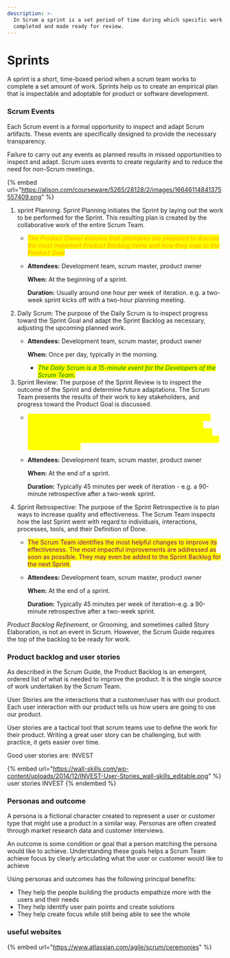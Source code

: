 ```yaml
---
description: >-
  In Scrum a sprint is a set period of time during which specific work has to be
  completed and made ready for review.
---
```


# Sprints

A sprint is a short, time-boxed period when a scrum team works to complete a set amount of work. Sprints help us to create an empirical plan that is inspectable and adoptable for product or software development.

### Scrum Events

Each Scrum event is a formal opportunity to inspect and adapt Scrum artifacts. These events are specifically designed to provide the necessary transparency.&#x20;

Failure to carry out any events as planned results in missed opportunities to inspect and adapt. Scrum uses events to create regularity and to reduce the need for non-Scrum meetings.

{% embed url="https://alison.com/courseware/5265/28128/2/images/16646114841375557409.png" %}

1. sprint Planning: Sprint Planning initiates the Sprint by laying out the work to be performed for the Sprint. This resulting plan is created by the collaborative work of the entire Scrum Team.     &#x20;
   * _<mark style="color:orange;">The Product Owner ensures that attendees are prepared to discuss the most important Product Backlog items and how they map to the Product Goal</mark>_
   *   **Attendees:** Development team, scrum master, product owner

       **When:** At the beginning of a sprint.

       **Duration:** Usually around one hour per week of iteration. e.g. a two-week sprint kicks off with a two-hour planning meeting.
2. Daily Scrum: The purpose of the Daily Scrum is to inspect progress toward the Sprint Goal and adapt the Sprint Backlog as necessary, adjusting the upcoming planned work.
   *   **Attendees:** Development team, scrum master, product owner

       **When:** Once per day, typically in the morning.

       * _<mark style="color:green;">The Daily Scrum is a 15-minute event for the Developers of the Scrum Team.</mark>_
3. Sprint Review: The purpose of the Sprint Review is to inspect the outcome of the Sprint and determine future adaptations. The Scrum Team presents the results of their work to key stakeholders, and progress toward the Product Goal is discussed.
   * <mark style="color:yellow;">During the event, the Scrum Team and stakeholders review what was accomplished in the Sprint and what has changed in their environment. Based on this information, attendees collaborate on what to do next. The Product Backlog may also be adjusted to meet new opportunities.</mark>
   *   **Attendees:** Development team, scrum master, product owner

       **When:** At the end of a sprint.

       **Duration:** Typically 45 minutes per week of iteration - e.g. a 90-minute retrospective after a two-week sprint.
4. Sprint Retrospective: The purpose of the Sprint Retrospective is to plan ways to increase quality and effectiveness. The Scrum Team inspects how the last Sprint went with regard to individuals, interactions, processes, tools, and their Definition of Done.
   * <mark style="color:purple;">The Scrum Team identifies the most helpful changes to improve its effectiveness. The most impactful improvements are addressed as soon as possible. They may even be added to the Sprint Backlog for the next Sprint.</mark>
   *   **Attendees:** Development team, scrum master, product owner

       **When:** At the end of a sprint.

       **Duration:** Typically 45 minutes per week of iteration-e.g. a 90-minute retrospective after a two-week sprint.

_Product Backlog Refinement_, or Grooming, and sometimes called Story Elaboration, is not an event in Scrum. However, the Scrum Guide requires the top of the backlog to be ready for work.

### Product backlog and user stories

As described in the Scrum Guide, the Product Backlog is an emergent, ordered list of what is needed to improve the product. It is the single source of work undertaken by the Scrum Team.

User Stories are the interactions that a customer/user has with our product. Each user interaction with our product tells us how users are going to use our product.

User stories are a tactical tool that scrum teams use to define the work for their product. Writing a great user story can be challenging, but with practice, it gets easier over time.

Good user stories are: INVEST&#x20;

{% embed url="https://wall-skills.com/wp-content/uploads/2014/12/INVEST-User-Stories_wall-skills_editable.png" %}
user stories INVEST
{% endembed %}

### Personas and outcome

A persona is a fictional character created to represent a user or customer type that might use a product in a similar way. Personas are often created through market research data and customer interviews.

An outcome is some condition or goal that a person matching the persona would like to achieve. Understanding these goals helps a Scrum Team achieve focus by clearly articulating what the user or customer would like to achieve

Using personas and outcomes has the following principal benefits:

* They help the people building the products empathize more with the users and their needs
* They help identify user pain points and create solutions
* They help create focus while still being able to see the whole

### useful websites

{% embed url="https://www.atlassian.com/agile/scrum/ceremonies" %}
